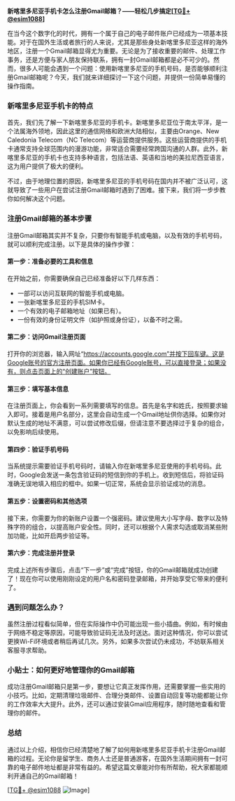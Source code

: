 **新喀里多尼亚手机卡怎么注册Gmail邮箱？——轻松几步搞定[[TG💪+ @esim1088](https://t.me/s/esim1088)]**

在当今这个数字化的时代，拥有一个属于自己的电子邮件账户已经成为一项基本技能。对于在国外生活或者旅行的人来说，尤其是那些身处新喀里多尼亚这样的海外地区，注册一个Gmail邮箱显得尤为重要。无论是为了接收重要的邮件、处理工作事务，还是方便与家人朋友保持联系，拥有一封Gmail邮箱都是必不可少的。然而，很多人可能会遇到一个问题：使用新喀里多尼亚的手机号码，是否能够顺利注册Gmail邮箱呢？今天，我们就来详细探讨一下这个问题，并提供一份简单易懂的操作指南。

### 新喀里多尼亚手机卡的特点

首先，我们先了解一下新喀里多尼亚的手机卡。新喀里多尼亚位于南太平洋，是一个法属海外领地，因此这里的通信网络和欧洲大陆相似，主要由Orange、New Caledonia Telecom（NC Telecom）等运营商提供服务。这些运营商提供的手机卡通常支持全球范围内的漫游功能，非常适合需要经常跨国沟通的人群。此外，新喀里多尼亚的手机卡也支持多种语言，包括法语、英语和当地的美拉尼西亚语言，这为用户提供了极大的便利。

不过，由于地理位置的原因，新喀里多尼亚的手机号码在国内并不被广泛认可，这就导致了一些用户在尝试注册Gmail邮箱时遇到了困难。接下来，我们将一步步教你如何解决这个问题。

### 注册Gmail邮箱的基本步骤

注册Gmail邮箱其实并不复杂，只要你有智能手机或电脑，以及有效的手机号码，就可以顺利完成注册。以下是具体的操作步骤：

#### 第一步：准备必要的工具和信息

在开始之前，你需要确保自己已经准备好以下几样东西：
- 一部可以访问互联网的智能手机或电脑。
- 一张新喀里多尼亚的手机SIM卡。
- 一个有效的电子邮箱地址（如果已有）。
- 一份有效的身份证明文件（如护照或身份证），以备不时之需。

#### 第二步：访问Gmail注册页面

打开你的浏览器，输入网址“https://accounts.google.com”并按下回车键。这是Google账号的官方注册页面。如果你已经有Google账号，可以直接登录；如果没有，则点击页面上的“创建账户”按钮。

#### 第三步：填写基本信息

在注册页面上，你会看到一系列需要填写的信息。首先是名字和姓氏，按照要求输入即可。接着是用户名部分，这里会自动生成一个Gmail地址供你选择。如果你对默认生成的地址不满意，可以尝试修改后缀，但请注意不要选择过于复杂的组合，以免影响后续使用。

#### 第四步：验证手机号码

当系统提示需要验证手机号码时，请输入你在新喀里多尼亚使用的手机号码。此时，Google会发送一条包含验证码的短信到你的手机上。收到短信后，将验证码准确无误地填入相应的框中。如果一切正常，系统会显示验证成功的消息。

#### 第五步：设置密码和其他选项

接下来，你需要为你的新账户设置一个强密码。建议使用大小写字母、数字以及特殊字符的组合，以提高账户安全性。同时，还可以根据个人需求勾选或取消某些附加功能，比如开启两步验证等。

#### 第六步：完成注册并登录

完成上述所有步骤后，点击“下一步”或“完成”按钮，你的Gmail邮箱就成功创建了！现在你可以使用刚刚设定的用户名和密码登录邮箱，并开始享受它带来的便利了。

### 遇到问题怎么办？

虽然注册过程看似简单，但在实际操作中仍可能出现一些小插曲。例如，有时候由于网络不稳定等原因，可能导致验证码无法及时送达。面对这种情况，你可以尝试更换Wi-Fi环境或者稍后再试几次。另外，如果多次尝试仍未成功，不妨联系相关客服寻求帮助。

### 小贴士：如何更好地管理你的Gmail邮箱

成功注册Gmail邮箱只是第一步，要想让它真正发挥作用，还需要掌握一些实用的小技巧。比如，定期清理垃圾邮件、合理分类邮件、设置自动回复等功能都能让你的工作效率大大提升。此外，还可以通过安装Gmail应用程序，随时随地查看和管理你的邮件。

### 总结

通过以上介绍，相信你已经清楚地了解了如何用新喀里多尼亚手机卡注册Gmail邮箱的过程。无论你是留学生、商务人士还是普通游客，在国外生活期间拥有一封可靠的电子邮件地址都是非常有益的。希望这篇文章能对你有所帮助，祝大家都能顺利开通自己的Gmail邮箱！

[[TG💪+ @esim1088](https://t.me/s/esim1088) ![Image](https://i.postimg.cc/4NQfJmqS/Snipaste-2025-05-13-00-14-12.png)]
